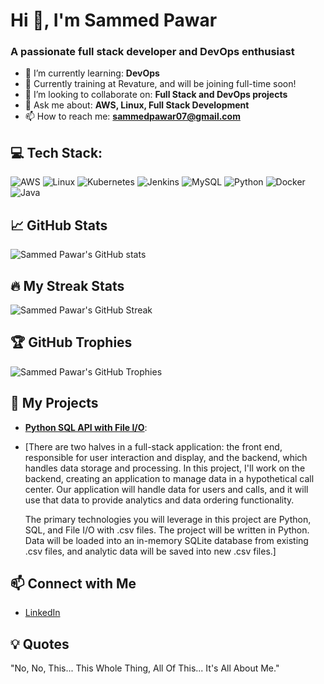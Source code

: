<h1 align="left">Hi 👋, I'm Sammed Pawar</h1>
<h3 align="left">A passionate full stack developer and DevOps enthusiast</h3>

- 🌱 I’m currently learning: **DevOps**
- 🔭 Currently training at Revature, and will be joining full-time soon!
- 👯 I’m looking to collaborate on: **Full Stack and DevOps projects**
- 💬 Ask me about: **AWS, Linux, Full Stack Development**
- 📫 How to reach me: **[sammedpawar07@gmail.com](mailto:sammedpawar07@gmail.com)**

## 💻 Tech Stack:
![AWS](https://img.shields.io/badge/AWS-%23FF9900.svg?style=for-the-badge&logo=amazon-aws&logoColor=white)
![Linux](https://img.shields.io/badge/Linux-FCC624?style=for-the-badge&logo=linux&logoColor=black)
![Kubernetes](https://img.shields.io/badge/Kubernetes-326CE5?style=for-the-badge&logo=kubernetes&logoColor=white)
![Jenkins](https://img.shields.io/badge/Jenkins-D24939?style=for-the-badge&logo=jenkins&logoColor=white)
![MySQL](https://img.shields.io/badge/MySQL-4479A1?style=for-the-badge&logo=mysql&logoColor=white)
![Python](https://img.shields.io/badge/Python-3776AB?style=for-the-badge&logo=python&logoColor=white)
![Docker](https://img.shields.io/badge/Docker-2496ED?style=for-the-badge&logo=docker&logoColor=white)
![Java](https://img.shields.io/badge/Java-007396?style=for-the-badge&logo=java&logoColor=white)

## 📈 GitHub Stats
![Sammed Pawar's GitHub stats](https://github-readme-stats.vercel.app/api?username=sammedpawar29&show_icons=true&theme=radical)

## 🔥 My Streak Stats
![Sammed Pawar's GitHub Streak](https://github-readme-streak-stats.herokuapp.com/?user=sammedpawar29&theme=radical)

## 🏆 GitHub Trophies
![Sammed Pawar's GitHub Trophies](https://github-profile-trophy.vercel.app/?username=sammedpawar29&theme=radical)


## 🚀 My Projects
- **[Python SQL API with File I/O](https://github.com/sammedpawar29/sammedpawar29-pep-pythonSQL-project.git)**:
- [There are two halves in a full-stack application: the front end, responsible for user interaction and display, and the backend, which handles data storage and processing. In this project, I'll work on the backend, creating an application to manage data in a hypothetical call center. Our application will handle data for users and calls, and it will use that data to provide analytics and data ordering functionality.

  The primary technologies you will leverage in this project are Python, SQL, and File I/O with .csv files. The project will be written in Python. Data will be loaded into an in-memory SQLite database from existing .csv       files, and analytic data will be saved into new .csv files.]

## 📫 Connect with Me
- [LinkedIn](https://www.linkedin.com/in/sammed-pawar-246a46215/)


## 💡 Quotes
"No, No, This... This Whole Thing, All Of This... It's All About Me." 

<!---
sammedpawar29/sammedpawar29 is a ✨ special ✨ repository because its `README.md` (this file) appears on your GitHub profile.
You can click the Preview link to take a look at your changes.
--->
